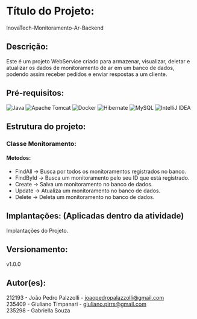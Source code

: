 # Título do Projeto: 
InovaTech-Monitoramento-Ar-Backend

## Descrição: 
Este é um projeto WebService criado para armazenar, visualizar, deletar e atualizar os dados de monitoramento de ar em um banco de dados, podendo assim receber pedidos e enviar respostas a um cliente.

## Pré-requisitos: 
![Java](https://img.shields.io/badge/java-%23ED8B00.svg?style=for-the-badge&logo=openjdk&logoColor=white)
![Apache Tomcat](https://img.shields.io/badge/apache%20tomcat-%23F8DC75.svg?style=for-the-badge&logo=apache-tomcat&logoColor=black)
![Docker](https://img.shields.io/badge/docker-%230db7ed.svg?style=for-the-badge&logo=docker&logoColor=white)
![Hibernate](https://img.shields.io/badge/Hibernate-59666C?style=for-the-badge&logo=Hibernate&logoColor=white)
![MySQL](https://img.shields.io/badge/mysql-4479A1.svg?style=for-the-badge&logo=mysql&logoColor=white)
![IntelliJ IDEA](https://img.shields.io/badge/IntelliJIDEA-000000.svg?style=for-the-badge&logo=intellij-idea&logoColor=white)

## Estrutura do projeto:
### Classe Monitoramento:
#### Metodos: 
- FindAll -> Busca por todos os monitoramentos registrados no banco.
- FindById -> Busca um monitoramento pelo seu ID que está registrado.
- Create -> Salva um monitoramento no banco de dados.
- Update -> Atualiza um monitoramento no banco de dados.
- Delete -> Deleta um monitoramento no banco de dados.

## Implantações: (Aplicadas dentro da atividade)
Implantações do Projeto.

## Versionamento:
v1.0.0

## Autor(es):
212193 - João Pedro Palzzolli - joaopedropalazzolli@gmail.com <br>
235409 - Giuliano Timpanari - giuliano.pirrs@gmail.com <br>
235298 - Gabriella Souza
